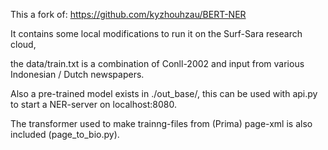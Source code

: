 This a fork of: https://github.com/kyzhouhzau/BERT-NER

It contains some local modifications to run it on the Surf-Sara research cloud,

the data/train.txt is a combination of Conll-2002 and input from various Indonesian / Dutch newspapers.

Also a pre-trained model exists in ./out_base/, this can be used with api.py to start a NER-server on localhost:8080.

The transformer used to make trainng-files from (Prima) page-xml is also included (page_to_bio.py).
